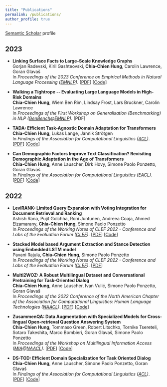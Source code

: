 ```yaml
---
title: "Publications"
permalink: /publications/
author_profile: true
---
```


<u><a href="https://www.semanticscholar.org/author/Chia-Chien-Hung/11618346" target="_blank">Semantic Scholar</a></u> profile

## 2023
<ul>
<p><li><b><strong>Linking Surface Facts to Large-Scale Knowledge Graphs</strong></b> <br> 
Gorjan Radevski, Kiril Gashteovski, <b>Chia-Chien Hung</b>, Carolin Lawrence, Goran Glavaš <br> 
In <i>Proceedings of the 2023 Conference on Empirical Methods in Natural Language Processing (<a href="https://2023.emnlp.org/">EMNLP</a>)</i>.
[<a href="https://arxiv.org/pdf/2310.14909.pdf">PDF</a>] [<a href="https://github.com/nec-research/fact-linking">Code</a>]</li></p>

<p><li><b><strong>Walking a Tightrope -- Evaluating Large Language Models in High-Risk Domains</strong></b> <br> 
<b>Chia-Chien Hung</b>, Wiem Ben Rim, Lindsay Frost, Lars Bruckner, Carolin Lawrence <br> 
In <i>Proceedings of the First Workshop on Generalisation (Benchmarking) in NLP (<a href="https://genbench.org/workshop/#call-for-papers">GenBench</a>@<a href="https://2023.emnlp.org/">EMNLP</a>)</i>.
[<a>PDF</a>] </li></p>

<p><li><b><strong>TADA: Efficient Task-Agnostic Domain Adaptation for Transformers</strong></b> <br> 
<b>Chia-Chien Hung</b>, Lukas Lange, Jannik Strötgen <br> 
In <i>Findings of the Association for Computational Linguistics (<a href="https://2023.aclweb.org/">ACL</a>)</i>.
[<a href="https://arxiv.org/pdf/2305.12717.pdf">PDF</a>] [<a href="https://github.com/boschresearch/TADA">Code</a>]</li></p>

<p><li><b><strong>Can Demographic Factors Improve Text Classification? Revisiting Demographic Adaptation in the Age of Transformers</strong></b> <br> 
<b>Chia-Chien Hung</b>, Anne Lauscher, Dirk Hovy, Simone Paolo Ponzetto, Goran Glavaš <br> 
In <i>Findings of the Association for Computational Linguistics (<a href="https://2023.eacl.org/">EACL</a>)</i>. 
[<a href="https://aclanthology.org/2023.findings-eacl.116.pdf">PDF</a>] [<a href="https://github.com/umanlp/SocioAdapt">Code</a>]</li></p>
</ul>

## 2022
<ul>
<p><li><b><strong>LeviRANK: Limited Query Expansion with Voting Integration for Document Retrieval and Ranking</strong></b> <br>
Ashish Rana, Pujit Golchha, Roni Juntunen, Andreea Coaja, Ahmed Elzamarany, <b>Chia-Chien Hung</b>, Simone Paolo Ponzetto  <br> 
In <i>Proceedings of the Working Notes of CLEF 2022 - Conference and Labs of the Evaluation Forum (<a href="https://clef2022.clef-initiative.eu/">CLEF</a>)</i>.
[<a href="https://ceur-ws.org/Vol-3180/paper-259.pdf">PDF</a>] [<a href="https://github.com/softgitron/LeviRank">Code</a>]</li></p>

<p><li><b><strong>Stacked Model based Argument Extraction and Stance Detection using Embedded LSTM model</strong></b> <br>
Pavani Rajula, <b>Chia-Chien Hung</b>, Simone Paolo Ponzetto  <br> 
In <i>Proceedings of the Working Notes of CLEF 2022 - Conference and Labs of the Evaluation Forum (<a href="https://clef2022.clef-initiative.eu/">CLEF</a>)</i>.
[<a href="https://ceur-ws.org/Vol-3180/paper-258.pdf">PDF</a>]</li></p>

<p><li><b><strong>Multi2WOZ: A Robust Multilingual Dataset and Conversational Pretraining for Task-Oriented Dialog</strong></b> <br> 
<b>Chia-Chien Hung</b>, Anne Lauscher, Ivan Vulić, Simone Paolo Ponzetto, Goran Glavaš <br> 
In <i>Proceedings of the 2022 Conference of the North American Chapter of the Association for Computational Linguistics: Human Language Technologies (<a href="https://2022.naacl.org/">NAACL</a>)</i>.
[<a href="https://aclanthology.org/2022.naacl-main.270.pdf">PDF</a>] [<a href="https://github.com/umanlp/Multi2WOZ">Code</a>]</li></p>

<p><li><b><strong>ZusammenQA: Data Augmentation with Specialized Models for Cross-lingual Open-retrieval Question Answering System</strong></b> <br> 
<b>Chia-Chien Hung</b>, Tommaso Green, Robert Litschko, Tornike Tsereteli, Sotaro Takeshita, Marco Bombieri, Goran Glavaš, Simone Paolo Ponzetto <br> 
In <i>Proceedings of the Workshop on Multilingual Information Access (<a href="https://mia-workshop.github.io/">MIA</a>@<a href="https://2022.naacl.org/">NAACL</a>)</i>.
[<a href="https://aclanthology.org/2022.mia-1.8.pdf">PDF</a>] [<a href="https://github.com/umanlp/ZusammenQA">Code</a>]</li></p>

<p><li><b><strong>DS-TOD: Efficient Domain Specialization for Task Oriented Dialog</strong></b> <br> 
<b>Chia-Chien Hung</b>, Anne Lauscher, Simone Paolo Ponzetto, Goran Glavaš <br> 
In <i>Findings of the Association for Computational Linguistics (<a href="https://www.2022.aclweb.org/">ACL</a>)</i>. 
[<a href="https://aclanthology.org/2022.findings-acl.72.pdf">PDF</a>] [<a href="https://github.com/umanlp/DS-TOD">Code</a>]</li></p>
</ul>

